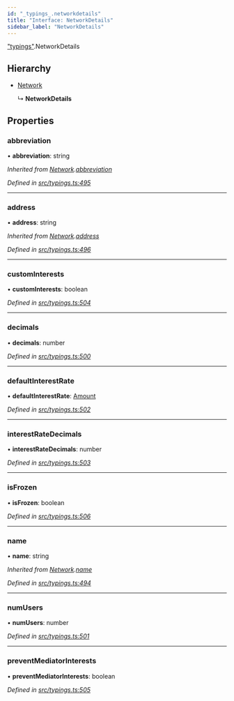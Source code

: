 ```yaml
---
id: "_typings_.networkdetails"
title: "Interface: NetworkDetails"
sidebar_label: "NetworkDetails"
---
```


["typings"](../modules/_typings_.md).NetworkDetails

## Hierarchy

* [Network](_typings_.network.md)

  ↳ **NetworkDetails**

## Properties

### abbreviation

•  **abbreviation**: string

*Inherited from [Network](_typings_.network.md).[abbreviation](_typings_.network.md#abbreviation)*

*Defined in [src/typings.ts:495](https://github.com/trustlines-protocol/clientlib/blob/4830efe/src/typings.ts#L495)*

___

### address

•  **address**: string

*Inherited from [Network](_typings_.network.md).[address](_typings_.network.md#address)*

*Defined in [src/typings.ts:496](https://github.com/trustlines-protocol/clientlib/blob/4830efe/src/typings.ts#L496)*

___

### customInterests

•  **customInterests**: boolean

*Defined in [src/typings.ts:504](https://github.com/trustlines-protocol/clientlib/blob/4830efe/src/typings.ts#L504)*

___

### decimals

•  **decimals**: number

*Defined in [src/typings.ts:500](https://github.com/trustlines-protocol/clientlib/blob/4830efe/src/typings.ts#L500)*

___

### defaultInterestRate

•  **defaultInterestRate**: [Amount](_typings_.amount.md)

*Defined in [src/typings.ts:502](https://github.com/trustlines-protocol/clientlib/blob/4830efe/src/typings.ts#L502)*

___

### interestRateDecimals

•  **interestRateDecimals**: number

*Defined in [src/typings.ts:503](https://github.com/trustlines-protocol/clientlib/blob/4830efe/src/typings.ts#L503)*

___

### isFrozen

•  **isFrozen**: boolean

*Defined in [src/typings.ts:506](https://github.com/trustlines-protocol/clientlib/blob/4830efe/src/typings.ts#L506)*

___

### name

•  **name**: string

*Inherited from [Network](_typings_.network.md).[name](_typings_.network.md#name)*

*Defined in [src/typings.ts:494](https://github.com/trustlines-protocol/clientlib/blob/4830efe/src/typings.ts#L494)*

___

### numUsers

•  **numUsers**: number

*Defined in [src/typings.ts:501](https://github.com/trustlines-protocol/clientlib/blob/4830efe/src/typings.ts#L501)*

___

### preventMediatorInterests

•  **preventMediatorInterests**: boolean

*Defined in [src/typings.ts:505](https://github.com/trustlines-protocol/clientlib/blob/4830efe/src/typings.ts#L505)*
